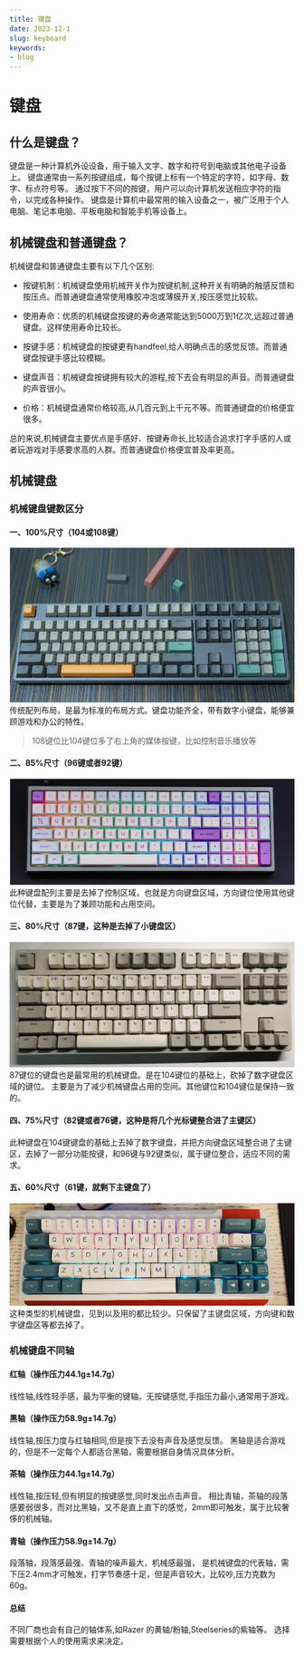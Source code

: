 ```yaml
---
title: 键盘
date: 2023-12-1
slug: keyboard
keywords:
- blog
---
```


# 键盘


## 什么是键盘？

键盘是一种计算机外设设备，用于输入文字、数字和符号到电脑或其他电子设备上。
键盘通常由一系列按键组成，每个按键上标有一个特定的字符，如字母、数字、标点符号等。
通过按下不同的按键，用户可以向计算机发送相应字符的指令，以完成各种操作。
键盘是计算机中最常用的输入设备之一，被广泛用于个人电脑、笔记本电脑、平板电脑和智能手机等设备上。

## 机械键盘和普通键盘？
机械键盘和普通键盘主要有以下几个区别:

* 按键机制：机械键盘使用机械开关作为按键机制,这种开关有明确的触感反馈和按压点。而普通键盘通常使用橡胶冲泡或薄膜开关,按压感觉比较软。

* 使用寿命：优质的机械键盘按键的寿命通常能达到5000万到1亿次,远超过普通键盘。这样使用寿命比较长。

* 按键手感：机械键盘的按键更有handfeel,给人明确点击的感觉反馈。而普通键盘按键手感比较模糊。

* 键盘声音：机械键盘按键拥有较大的游程,按下去会有明显的声音。而普通键盘的声音很小。

* 价格：机械键盘通常价格较高,从几百元到上千元不等。而普通键盘的价格便宜很多。

总的来说,机械键盘主要优点是手感好、按键寿命长,比较适合追求打字手感的人或者玩游戏对手感要求高的人群。而普通键盘价格便宜普及率更高。

## 机械键盘

### 机械键盘键数区分
#### 一、100%尺寸（104或108键）
![keyboard_108.png](img/keyboard_108.png)
传统配列布局，是最为标准的布局方式。键盘功能齐全，带有数字小键盘，能够兼顾游戏和办公的特性。
>108键位比104键位多了右上角的媒体按键，比如控制音乐播放等

#### 二、85%尺寸（96键或者92键）
![keyboard_96.png](img/keyboard_96.png)
此种键盘配列主要是去掉了控制区域，也就是方向键盘区域，方向键位使用其他键位代替，主要是为了兼顾功能和占用空间。

#### 三、80%尺寸（87键，这种是去掉了小键盘区）
![keyboard_87.png](img/keyboard_87.png)
87键位的键盘也是最常用的机械键盘。是在104键位的基础上，砍掉了数字键盘区域的键位。
主要是为了减少机械键盘占用的空间。其他键位和104键位是保持一致的。

#### 四、75%尺寸（82键或者76键，这种是将几个光标键整合进了主键区）
此种键盘在104键键盘的基础上去掉了数字键盘，并把方向键盘区域整合进了主键区，去掉了一部分功能按键，和96键与92键类似，属于键位整合，适应不同的需求。

#### 五、60%尺寸（61键，就剩下主键盘了）
![keyboard_60.png](img/keyboard_60.png)
这种类型的机械键盘，见到以及用的都比较少。只保留了主键盘区域，方向键和数字键盘区等都去掉了。
### 机械键盘不同轴

#### 红轴（操作压力44.1g±14.7g）
线性轴,线性轻手感，最为平衡的键轴。无按键感觉,手指压力最小,通常用于游戏。

#### 黑轴（操作压力58.9g±14.7g）
线性轴,按压力度与红轴相同,但是按下去没有声音及感觉反馈。
黑轴是适合游戏的，但是不一定每个人都适合黑轴，需要根据自身情况具体分析。

#### 茶轴（操作压力44.1g±14.7g）
线性轴,按压轻,但有明显的按键感觉,同时发出点击声音。
相比青轴，茶轴的段落感要弱很多，而对比黑轴，又不是直上直下的感觉，2mm即可触发，属于比较奢侈的机械轴。

#### 青轴（操作压力58.9g±14.7g）
段落轴，段落感最强、青轴的噪声最大，机械感最强，
是机械键盘的代表轴，需下压2.4mm才可触发，打字节奏感十足，但是声音较大，比较吵,压力克数为60g。

#### 总结
不同厂商也会有自己的轴体系,如Razer 的黄轴/粉轴,Steelseries的紫轴等。
选择需要根据个人的使用需求来决定。